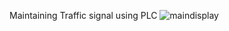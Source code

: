 Maintaining Traffic signal using PLC
![maindisplay](https://github.com/Rayhan180/Traffic_signal_PLC/assets/86965832/bb8456b7-8090-48b9-b37e-60a9765dc66d)
